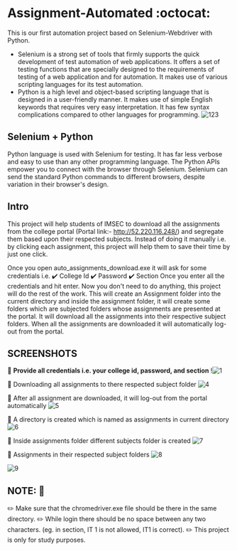 # Assignment-Automated :octocat:
This is our first automation project based on Selenium-Webdriver with Python.

- Selenium is a strong set of tools that firmly supports the quick development of test automation of web applications. It offers a set of testing functions that are specially designed to the requirements of testing of a web application and for automation. It makes use of various scripting languages for its test automation.
- Python is a high level and object-based scripting language that is designed in a user-friendly manner. It makes use of simple English keywords that requires very easy interpretation. It has few syntax complications compared to other languages for programming.
![123](https://user-images.githubusercontent.com/66904677/96716599-df8bdb00-13c2-11eb-805e-c2d66975f353.png)
## Selenium + Python
Python language is used with Selenium for testing. It has far less verbose and easy to use than any other programming language. The Python APIs empower you to connect with the browser through Selenium. Selenium can send the standard Python commands to different browsers, despite variation in their browser's design.

## Intro
This project will help students of IMSEC to download all the assignments from the college portal (Portal link:- http://52.220.116.248/) and segregate them based upon their respected subjects. Instead of doing it manually i.e. by clicking each assignment, this project will help them to save their time by just one click.

Once you open auto_assignments_download.exe it will ask for some credentials i.e. 
:heavy_check_mark: College Id
:heavy_check_mark: Password
:heavy_check_mark: Section
Once you enter all the credentials and hit enter. Now you don't need to do anything, this project will do the rest of the work. This will create an Assignment folder into the current directory and inside the assignment folder, it will create some folders which are subjected folders whose assignments are presented at the portal. It will download all the assignments into their respective subject folders. When all the assignments are downloaded it will automatically log-out from the portal.

## SCREENSHOTS
:small_blue_diamond: <b>Provide all credentials i.e. your college id, password, and section</b>
!![1](https://user-images.githubusercontent.com/66904677/96719421-fd5b3f00-13c6-11eb-9fe6-296cc308c213.png)

:small_blue_diamond: Downloading all assignments to there respected subject folder
![4](https://user-images.githubusercontent.com/66904677/96716748-119d3d00-13c3-11eb-8f05-e8d43eac351a.png)

:small_blue_diamond: After all assignment are downloaded, it will log-out from the portal automatically
![5](https://user-images.githubusercontent.com/66904677/96716653-f5010500-13c2-11eb-88e0-55d1293d8b88.png)

:small_blue_diamond: A directory is created which is named as assignments in current directory
![6](https://user-images.githubusercontent.com/66904677/96716657-f6323200-13c2-11eb-9b48-5d06a3d4ef28.png)

:small_blue_diamond: Inside assignments folder different subjects folder is created
![7](https://user-images.githubusercontent.com/66904677/96716663-f7635f00-13c2-11eb-9a8a-027c700aa7ec.png)

:small_blue_diamond: Assignments in their respected subject folders
![8](https://user-images.githubusercontent.com/66904677/96716669-f8948c00-13c2-11eb-83e1-87d96bb10de5.png)

![9](https://user-images.githubusercontent.com/66904677/96716638-f16d7e00-13c2-11eb-9e47-9c5c881cf9fc.png)

## NOTE: :pencil:
:pencil2: Make sure that the chromedriver.exe file should be there in the same directory.
:pencil2: While login there should be no space between any two characters. (eg. in section, IT 1 is not allowed, IT1 is correct).
:pencil2: This project is only for study purposes.
